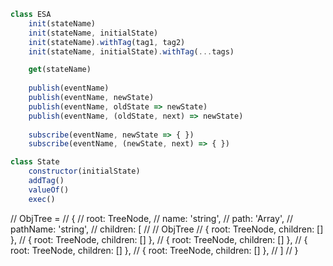 ```js
class ESA 
    init(stateName)
    init(stateName, initialState)
    init(stateName).withTag(tag1, tag2)
    init(stateName, initialState).withTag(...tags)

    get(stateName)
    
    publish(eventName)
    publish(eventName, newState)
    publish(eventName, oldState => newState)
    publish(eventName, (oldState, next) => newState)
    
    subscribe(eventName, newState => { })
    subscribe(eventName, (newState, next) => { })

class State
    constructor(initialState)
    addTag()
    valueOf()
    exec()
```

// ObjTree =
// {
//     root: TreeNode,
//     name: 'string',
//     path: 'Array',
//     pathName: 'string',
//     children: [
//         // ObjTree
//         { root: TreeNode, children: [] },
//         { root: TreeNode, children: [] },
//         { root: TreeNode, children: [] },
//         { root: TreeNode, children: [] },
//         { root: TreeNode, children: [] },
//     ]
// }
